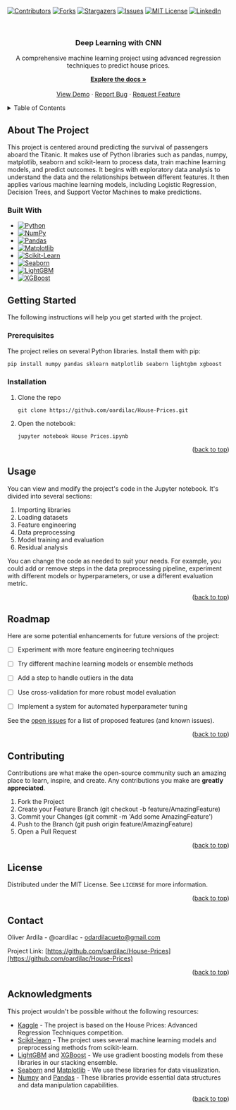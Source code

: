 <a name="readme-top"></a>
[![Contributors](https://shields.io/badge/Contributors-1-green)](https://github.com/oardilac/House-Prices/graphs/contributors)
[![Forks](https://img.shields.io/github/forks/oardilac/House-Prices)](https://github.com/oardilac/House-Prices/network/members)
[![Stargazers](https://img.shields.io/github/stars/oardilac/House-Prices)](https://github.com/oardilac/House-Prices/stargazers)
[![Issues](https://img.shields.io/github/issues/oardilac/House-Prices)](https://github.com/oardilac/House-Prices/issues)
[![MIT License](https://img.shields.io/github/license/oardilac/House-Prices)](https://github.com/oardilac/House-Prices/blob/main/LICENSE)
[![LinkedIn](https://img.shields.io/badge/-LinkedIn-black.svg?style=flat-square&logo=linkedin&colorB=555)](https://www.linkedin.com/in/oardilac/)

<br />
<div align="center">
    <h3 align="center">Deep Learning with CNN</h3>

   <p align="center">
    A comprehensive machine learning project using advanced regression techniques to predict house prices.
    <br />

  <p align="center">
    <a href="https://github.com/oardilac/House-Prices/"><strong>Explore the docs »</strong></a>
    <br />
    <br />
    <a href="https://github.com/oardilac/House-Prices/">View Demo</a>
    ·
    <a href="https://github.com/oardilac/House-Prices/issues">Report Bug</a>
    ·
    <a href="https://github.com/oardilac/House-Prices/issues">Request Feature</a>
  </p>
</div>


<!-- TABLE OF CONTENTS -->
<details>
  <summary>Table of Contents</summary>
  <ol>
    <li>
      <a href="#about-the-project">About The Project</a>
      <ul>
        <li><a href="#built-with">Built With</a></li>
      </ul>
    </li>
    <li>
      <a href="#getting-started">Getting Started</a>
      <ul>
        <li><a href="#prerequisites">Prerequisites</a></li>
        <li><a href="#installation">Installation</a></li>
      </ul>
    </li>
    <li><a href="#usage">Usage</a></li>
    <li><a href="#roadmap">Roadmap</a></li>
    <li><a href="#contributing">Contributing</a></li>
    <li><a href="#license">License</a></li>
    <li><a href="#contact">Contact</a></li>
    <li><a href="#acknowledgments">Acknowledgments</a></li>
  </ol>
</details>

<!-- ABOUT THE PROJECT -->
## About The Project

This project is centered around predicting the survival of passengers aboard the Titanic. It makes use of Python libraries such as pandas, numpy, matplotlib, seaborn and scikit-learn to process data, train machine learning models, and predict outcomes. It begins with exploratory data analysis to understand the data and the relationships between different features. It then applies various machine learning models, including Logistic Regression, Decision Trees, and Support Vector Machines to make predictions.

### Built With
* [![Python](https://img.shields.io/badge/Python-3776AB?style=for-the-badge&logo=python&logoColor=white)](https://www.python.org/)
* [![NumPy](https://img.shields.io/badge/NumPy-013243?style=for-the-badge&logo=numpy&logoColor=white)](https://numpy.org/)
* [![Pandas](https://img.shields.io/badge/Pandas-150458?style=for-the-badge&logo=pandas&logoColor=white)](https://pandas.pydata.org/)
* [![Matplotlib](https://img.shields.io/badge/Matplotlib-013243?style=for-the-badge&logo=matplotlib&logoColor=white)](https://matplotlib.org/)
* [![Scikit-Learn](https://img.shields.io/badge/Scikit_Learn-F7931E?style=for-the-badge&logo=scikit-learn&logoColor=white)](https://scikit-learn.org/)
* [![Seaborn](https://img.shields.io/badge/Seaborn-3776AB?style=for-the-badge&logo=seaborn&logoColor=white)](https://seaborn.pydata.org/)
* [![LightGBM](https://img.shields.io/badge/LightGBM-3776AB?style=for-the-badge&logo=lightgbm&logoColor=white)](https://lightgbm.readthedocs.io/)
* [![XGBoost](https://img.shields.io/badge/XGBoost-3776AB?style=for-the-badge&logo=xgboost&logoColor=white)](https://xgboost.readthedocs.io/)


<!-- GETTING STARTED -->
## Getting Started

The following instructions will help you get started with the project.

### Prerequisites

The project relies on several Python libraries. Install them with pip:

```sh
pip install numpy pandas sklearn matplotlib seaborn lightgbm xgboost
```
### Installation

1. Clone the repo

    ```
    git clone https://github.com/oardilac/House-Prices.git
    ```

2. Open the notebook:

    ```
    jupyter notebook House Prices.ipynb
    ```

<p align="right">(<a href="#readme-top">back to top</a>)</p>

<!-- USAGE EXAMPLES -->
## Usage

You can view and modify the project's code in the Jupyter notebook. It's divided into several sections:

1. Importing libraries
2. Loading datasets
3. Feature engineering
4. Data preprocessing
5. Model training and evaluation
6. Residual analysis

You can change the code as needed to suit your needs. For example, you could add or remove steps in the data preprocessing pipeline, experiment with different models or hyperparameters, or use a different evaluation metric.

<p align="right">(<a href="#readme-top">back to top</a>)</p>


<!-- ROADMAP -->
## Roadmap

Here are some potential enhancements for future versions of the project:

- [ ] Experiment with more feature engineering techniques
- [ ] Try different machine learning models or ensemble methods
- [ ] Add a step to handle outliers in the data
- [ ] Use cross-validation for more robust model evaluation
- [ ] Implement a system for automated hyperparameter tuning


See the [open issues](https://github.com/oardilac/House-Prices/issues) for a list of proposed features (and known issues).

<p align="right">(<a href="#readme-top">back to top</a>)</p>


<!-- CONTRIBUTING -->
## Contributing
Contributions are what make the open-source community such an amazing place to learn, inspire, and create. Any contributions you make are **greatly appreciated**.

1. Fork the Project
2. Create your Feature Branch (git checkout -b feature/AmazingFeature)
3. Commit your Changes (git commit -m 'Add some AmazingFeature')
4. Push to the Branch (git push origin feature/AmazingFeature)
5. Open a Pull Request

<p align="right">(<a href="#readme-top">back to top</a>)</p>

<!-- LICENSE -->
## License
Distributed under the MIT License. See `LICENSE` for more information.

<p align="right">(<a href="#readme-top">back to top</a>)</p>


<!-- CONTACT -->
## Contact

Oliver Ardila - @oardilac - odardilacueto@gmail.com

Project Link: [https://github.com/oardilac/House-Prices](https://github.com/oardilac/House-Prices)

<p align="right">(<a href="#readme-top">back to top</a>)</p>

<!-- ACKNOWLEDGMENTS -->
## Acknowledgments

This project wouldn't be possible without the following resources:

* [Kaggle](https://www.kaggle.com/competitions/house-prices-advanced-regression-techniques/overview) - The project is based on the House Prices: Advanced Regression Techniques competition.
* [Scikit-learn](https://scikit-learn.org/stable/) - The project uses several machine learning models and preprocessing methods from scikit-learn.
* [LightGBM](https://lightgbm.readthedocs.io/en/latest/) and [XGBoost](https://xgboost.readthedocs.io/en/latest/) - We use gradient boosting models from these libraries in our stacking ensemble.
* [Seaborn](https://seaborn.pydata.org/) and [Matplotlib](https://matplotlib.org/) - We use these libraries for data visualization.
* [Numpy](https://numpy.org/) and [Pandas](https://pandas.pydata.org/) - These libraries provide essential data structures and data manipulation capabilities.

<p align="right">(<a href="#readme-top">back to top</a>)</p>